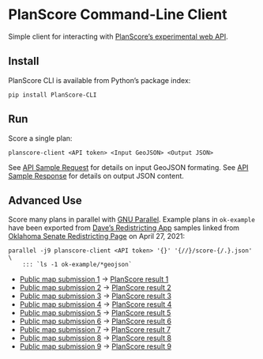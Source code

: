 # PlanScore Command-Line Client

Simple client for interacting with
[PlanScore’s experimental web API](https://github.com/PlanScore/PlanScore/blob/main/API.md).

## Install

PlanScore CLI is available from Python’s package index:

    pip install PlanScore-CLI

## Run

Score a single plan:

    planscore-client <API token> <Input GeoJSON> <Output JSON>

See [API Sample Request](https://github.com/PlanScore/PlanScore/blob/main/API.md#sample-request)
for details on input GeoJSON formating.
See [API Sample Response](https://github.com/PlanScore/PlanScore/blob/main/API.md#sample-response)
for details on output JSON content.

## Advanced Use

Score many plans in parallel with
[GNU Parallel](https://www.gnu.org/software/parallel/).
Example plans in `ok-example` have been exported from
[Dave’s Redistricting App](https://davesredistricting.org/)
samples linked from
[Oklahoma Senate Redistricting Page](https://oksenate.gov/redistricting)
on April 27, 2021:

    parallel -j9 planscore-client <API token> '{}' '{//}/score-{/.}.json' \
        ::: `ls -1 ok-example/*geojson`

- [Public map submission 1](https://davesredistricting.org/join/a2e3fded-03e3-4bca-86c4-379292dfe868) → [PlanScore result 1](https://planscore.org/plan.html?20210427T184121.456477833Z)
- [Public map submission 2](https://davesredistricting.org/join/31484a7b-7e07-47c5-bc10-71072d146ed3) → [PlanScore result 2](https://planscore.org/plan.html?20210427T184121.544097162Z)
- [Public map submission 3](https://davesredistricting.org/join/eaf8e83c-f74f-46bd-becf-380015d6cc95) → [PlanScore result 3](https://planscore.org/plan.html?20210427T184123.327988546Z)
- [Public map submission 4](https://davesredistricting.org/join/9dea2ecc-0641-4dfc-8a26-60049563d760) → [PlanScore result 4](https://planscore.org/plan.html?20210427T184124.064910694Z)
- [Public map submission 5](https://davesredistricting.org/join/9ff06581-03d0-40b3-9fad-1650c9ed0b6c) → [PlanScore result 5](https://planscore.org/plan.html?20210427T184124.625762411Z)
- [Public map submission 6](https://davesredistricting.org/join/c9d59129-7125-4736-b263-346742a43ca5) → [PlanScore result 6](https://planscore.org/plan.html?20210427T184124.150431235Z)
- [Public map submission 7](https://davesredistricting.org/join/b00c96e5-da14-41e2-8955-1f6f336735af) → [PlanScore result 7](https://planscore.org/plan.html?20210427T184121.873422509Z)
- [Public map submission 8](https://davesredistricting.org/join/b01f51b2-960e-4466-be2b-0c6dd692bc37) → [PlanScore result 8](https://planscore.org/plan.html?20210427T184124.767846834Z)
- [Public map submission 9](https://davesredistricting.org/join/42d8a2ee-5a21-463a-b3e8-5c2a3c76251a) → [PlanScore result 9](https://planscore.org/plan.html?20210427T184121.689257791Z)
